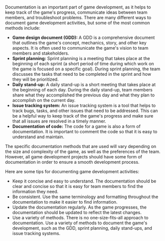 Documentation is an important part of game development, as it helps to keep track of the game's progress, communicate ideas between team members, and troubleshoot problems. There are many different ways to document game development activities, but some of the most common methods include:

- **Game design document (GDD):** A GDD is a comprehensive document that outlines the game's concept, mechanics, story, and other key aspects. It is often used to communicate the game's vision to team members and stakeholders.
- **Sprint planning:** Sprint planning is a meeting that takes place at the beginning of each sprint (a short period of time during which work on the game is focused on a specific goal). During sprint planning, the team discusses the tasks that need to be completed in the sprint and how they will be prioritized.
- **Daily stand-up:** A daily stand-up is a short meeting that takes place at the beginning of each day. During the daily stand-up, team members share what they accomplished the previous day and what they plan to accomplish on the current day.
- **Issue tracking system:** An issue tracking system is a tool that helps to track bugs, tasks, and other issues that need to be addressed. This can be a helpful way to keep track of the game's progress and make sure that all issues are resolved in a timely manner.
- **Documentation of code:** The code for a game is also a form of documentation. It is important to comment the code so that it is easy to understand and maintain.

The specific documentation methods that are used will vary depending on the size and complexity of the game, as well as the preferences of the team. However, all game development projects should have some form of documentation in order to ensure a smooth development process.

Here are some tips for documenting game development activities:

- Keep it concise and easy to understand. The documentation should be clear and concise so that it is easy for team members to find the information they need.
- Be consistent. Use the same terminology and formatting throughout the documentation to make it easier to find information.
- Update the documentation regularly. As the game progresses, the documentation should be updated to reflect the latest changes.
- Use a variety of methods. There is no one-size-fits-all approach to documentation. Use a variety of methods to document the game's development, such as the GDD, sprint planning, daily stand-ups, and issue tracking systems.